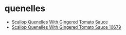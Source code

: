 # quenelles

 * [Scallop Quenelles With Gingered Tomato Sauce](../../index/s/scallop-quenelles-with-gingered-tomato-sauce-10679.json)
 * [Scallop Quenelles With Gingered Tomato Sauce 10679](../../index/s/scallop-quenelles-with-gingered-tomato-sauce-10679.json)
